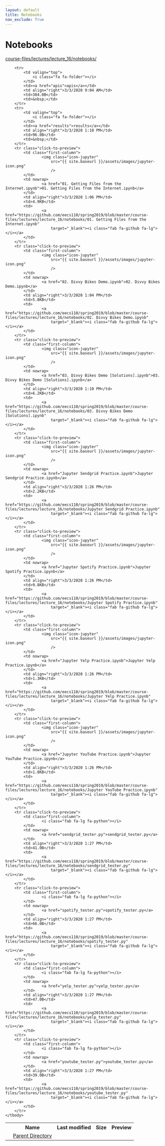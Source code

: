 ```yaml
---
layout: default
title: Notebooks
nav_exclude: True
---
```


# Notebooks

[course-files/lectures/lecture_16/notebooks/](.)

<table class="tbl-files">
    <tbody>
        <tr>
            <th valign="top"></th>
            <th>Name</th>
            <th>Last modified</th>
            <th>Size</th>
            <th>Preview</th>
        </tr>
        <tr>
            <td valign="top">
                <i class="fa fa-folder-open"></i>
            </td>
            <td><a href="../">Parent Directory</a></td>
            <td>&nbsp;</td>
            <td>&nbsp;</td>
            <td>&nbsp;</td>
        </tr>

        <tr>
            <td valign="top">
                <i class="fa fa-folder"></i>
            </td>
            <td><a href="apis">apis</a></td>
            <td align="right">3/3/2020 9:04 AM</td>
            <td>384.0B</td>
            <td>&nbsp;</td>
        </tr>
        <tr>
            <td valign="top">
                <i class="fa fa-folder"></i>
            </td>
            <td><a href="results">results</a></td>
            <td align="right">3/3/2020 1:10 PM</td>
            <td>96.0B</td>
            <td>&nbsp;</td>
        </tr>
        <tr class="click-to-preview">
            <td class="first-column">
                    <img class="icon-jupyter"
                        src="{{ site.baseurl }}/assets/images/jupyter-icon.png"
                        />
            </td>
            <td nowrap>
                    <a href="01. Getting Files from the Internet.ipynb">01. Getting Files from the Internet.ipynb</a>
            </td>
            <td align="right">3/3/2020 1:06 PM</td>
            <td>4.9KB</td>
            <td>
                    <a href="https://github.com/eecs110/spring2019/blob/master/course-files/lectures/lecture_16/notebooks/01. Getting Files from the Internet.ipynb"
                        target="_blank"><i class="fab fa-github fa-lg"></i></a>
            </td>
        </tr>
        <tr class="click-to-preview">
            <td class="first-column">
                    <img class="icon-jupyter"
                        src="{{ site.baseurl }}/assets/images/jupyter-icon.png"
                        />
            </td>
            <td nowrap>
                    <a href="02. Divvy Bikes Demo.ipynb">02. Divvy Bikes Demo.ipynb</a>
            </td>
            <td align="right">3/3/2020 1:04 PM</td>
            <td>5.8KB</td>
            <td>
                    <a href="https://github.com/eecs110/spring2019/blob/master/course-files/lectures/lecture_16/notebooks/02. Divvy Bikes Demo.ipynb"
                        target="_blank"><i class="fab fa-github fa-lg"></i></a>
            </td>
        </tr>
        <tr class="click-to-preview">
            <td class="first-column">
                    <img class="icon-jupyter"
                        src="{{ site.baseurl }}/assets/images/jupyter-icon.png"
                        />
            </td>
            <td nowrap>
                    <a href="03. Divvy Bikes Demo [Solutions].ipynb">03. Divvy Bikes Demo [Solutions].ipynb</a>
            </td>
            <td align="right">3/3/2020 1:10 PM</td>
            <td>6.2KB</td>
            <td>
                    <a href="https://github.com/eecs110/spring2019/blob/master/course-files/lectures/lecture_16/notebooks/03. Divvy Bikes Demo [Solutions].ipynb"
                        target="_blank"><i class="fab fa-github fa-lg"></i></a>
            </td>
        </tr>
        <tr class="click-to-preview">
            <td class="first-column">
                    <img class="icon-jupyter"
                        src="{{ site.baseurl }}/assets/images/jupyter-icon.png"
                        />
            </td>
            <td nowrap>
                    <a href="Jupyter Sendgrid Practice.ipynb">Jupyter Sendgrid Practice.ipynb</a>
            </td>
            <td align="right">3/3/2020 1:26 PM</td>
            <td>2.2KB</td>
            <td>
                    <a href="https://github.com/eecs110/spring2019/blob/master/course-files/lectures/lecture_16/notebooks/Jupyter Sendgrid Practice.ipynb"
                        target="_blank"><i class="fab fa-github fa-lg"></i></a>
            </td>
        </tr>
        <tr class="click-to-preview">
            <td class="first-column">
                    <img class="icon-jupyter"
                        src="{{ site.baseurl }}/assets/images/jupyter-icon.png"
                        />
            </td>
            <td nowrap>
                    <a href="Jupyter Spotify Practice.ipynb">Jupyter Spotify Practice.ipynb</a>
            </td>
            <td align="right">3/3/2020 1:26 PM</td>
            <td>9.8KB</td>
            <td>
                    <a href="https://github.com/eecs110/spring2019/blob/master/course-files/lectures/lecture_16/notebooks/Jupyter Spotify Practice.ipynb"
                        target="_blank"><i class="fab fa-github fa-lg"></i></a>
            </td>
        </tr>
        <tr class="click-to-preview">
            <td class="first-column">
                    <img class="icon-jupyter"
                        src="{{ site.baseurl }}/assets/images/jupyter-icon.png"
                        />
            </td>
            <td nowrap>
                    <a href="Jupyter Yelp Practice.ipynb">Jupyter Yelp Practice.ipynb</a>
            </td>
            <td align="right">3/3/2020 1:26 PM</td>
            <td>1.3KB</td>
            <td>
                    <a href="https://github.com/eecs110/spring2019/blob/master/course-files/lectures/lecture_16/notebooks/Jupyter Yelp Practice.ipynb"
                        target="_blank"><i class="fab fa-github fa-lg"></i></a>
            </td>
        </tr>
        <tr class="click-to-preview">
            <td class="first-column">
                    <img class="icon-jupyter"
                        src="{{ site.baseurl }}/assets/images/jupyter-icon.png"
                        />
            </td>
            <td nowrap>
                    <a href="Jupyter YouTube Practice.ipynb">Jupyter YouTube Practice.ipynb</a>
            </td>
            <td align="right">3/3/2020 1:26 PM</td>
            <td>1.8KB</td>
            <td>
                    <a href="https://github.com/eecs110/spring2019/blob/master/course-files/lectures/lecture_16/notebooks/Jupyter YouTube Practice.ipynb"
                        target="_blank"><i class="fab fa-github fa-lg"></i></a>
            </td>
        </tr>
        <tr class="click-to-preview">
            <td class="first-column">
                    <i class="fab fa-lg fa-python"></i>
            </td>
            <td nowrap>
                    <a href="sendgrid_tester.py">sendgrid_tester.py</a>
            </td>
            <td align="right">3/3/2020 1:27 PM</td>
            <td>41.0B</td>
            <td>
                    <a href="https://github.com/eecs110/spring2019/blob/master/course-files/lectures/lecture_16/notebooks/sendgrid_tester.py"
                        target="_blank"><i class="fab fa-github fa-lg"></i></a>
            </td>
        </tr>
        <tr class="click-to-preview">
            <td class="first-column">
                    <i class="fab fa-lg fa-python"></i>
            </td>
            <td nowrap>
                    <a href="spotify_tester.py">spotify_tester.py</a>
            </td>
            <td align="right">3/3/2020 1:27 PM</td>
            <td>66.0B</td>
            <td>
                    <a href="https://github.com/eecs110/spring2019/blob/master/course-files/lectures/lecture_16/notebooks/spotify_tester.py"
                        target="_blank"><i class="fab fa-github fa-lg"></i></a>
            </td>
        </tr>
        <tr class="click-to-preview">
            <td class="first-column">
                    <i class="fab fa-lg fa-python"></i>
            </td>
            <td nowrap>
                    <a href="yelp_tester.py">yelp_tester.py</a>
            </td>
            <td align="right">3/3/2020 1:27 PM</td>
            <td>47.0B</td>
            <td>
                    <a href="https://github.com/eecs110/spring2019/blob/master/course-files/lectures/lecture_16/notebooks/yelp_tester.py"
                        target="_blank"><i class="fab fa-github fa-lg"></i></a>
            </td>
        </tr>
        <tr class="click-to-preview">
            <td class="first-column">
                    <i class="fab fa-lg fa-python"></i>
            </td>
            <td nowrap>
                    <a href="youtube_tester.py">youtube_tester.py</a>
            </td>
            <td align="right">3/3/2020 1:27 PM</td>
            <td>39.0B</td>
            <td>
                    <a href="https://github.com/eecs110/spring2019/blob/master/course-files/lectures/lecture_16/notebooks/youtube_tester.py"
                        target="_blank"><i class="fab fa-github fa-lg"></i></a>
            </td>
        </tr>
    </tbody>
</table>

